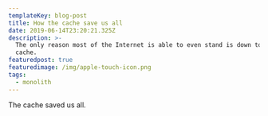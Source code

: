 ```yaml
---
templateKey: blog-post
title: How the cache save us all
date: 2019-06-14T23:20:21.325Z
description: >-
  The only reason most of the Internet is able to even stand is down to the
  cache.
featuredpost: true
featuredimage: /img/apple-touch-icon.png
tags:
  - monolith
---
```

The cache saved us all.
